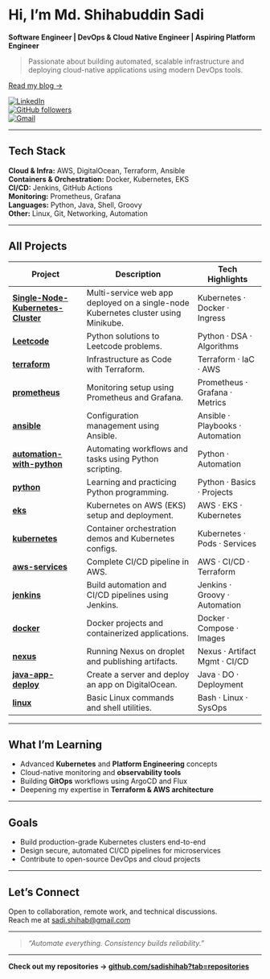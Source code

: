 # Hi, I’m Md. Shihabuddin Sadi  
**Software Engineer | DevOps & Cloud Native Engineer | Aspiring Platform Engineer**

> Passionate about building automated, scalable infrastructure and deploying cloud-native applications using modern DevOps tools.

[Read my blog →](/blog/)

[![LinkedIn](https://img.shields.io/badge/LinkedIn-Connect-blue?logo=linkedin&style=flat-square)](https://www.linkedin.com/in/md-shihabuddin-sadi/)  
[![GitHub followers](https://img.shields.io/github/followers/sadishihab?label=Follow&style=social)](https://github.com/sadishihab)  
[![Gmail](https://img.shields.io/badge/Email-Me-red?logo=gmail&style=flat-square)](mailto:sadi.shihab@gmail.com)

---

## Tech Stack

**Cloud & Infra:** AWS, DigitalOcean, Terraform, Ansible  
**Containers & Orchestration:** Docker, Kubernetes, EKS  
**CI/CD:** Jenkins, GitHub Actions  
**Monitoring:** Prometheus, Grafana  
**Languages:** Python, Java, Shell, Groovy  
**Other:** Linux, Git, Networking, Automation  

---

## All Projects

| Project                                                                                            | Description                                                                        | Tech Highlights                  |
| -------------------------------------------------------------------------------------------------- | ---------------------------------------------------------------------------------- | -------------------------------- |
| [**Single-Node-Kubernetes-Cluster**](https://github.com/sadishihab/Single-Node-Kubernetes-Cluster) | Multi-service web app deployed on a single-node Kubernetes cluster using Minikube. | Kubernetes · Docker · Ingress    |
| [**Leetcode**](https://github.com/sadishihab/Leetcode)                                             | Python solutions to Leetcode problems.                                             | Python · DSA · Algorithms        |
| [**terraform**](https://github.com/sadishihab/terraform)                                           | Infrastructure as Code with Terraform.                                             | Terraform · IaC · AWS            |
| [**prometheus**](https://github.com/sadishihab/prometheus)                                         | Monitoring setup using Prometheus and Grafana.                                     | Prometheus · Grafana · Metrics   |
| [**ansible**](https://github.com/sadishihab/ansible)                                               | Configuration management using Ansible.                                            | Ansible · Playbooks · Automation |
| [**automation-with-python**](https://github.com/sadishihab/automation-with-python)                 | Automating workflows and tasks using Python scripting.                             | Python · Automation              |
| [**python**](https://github.com/sadishihab/python)                                                 | Learning and practicing Python programming.                                        | Python · Basics · Projects       |
| [**eks**](https://github.com/sadishihab/eks)                                                       | Kubernetes on AWS (EKS) setup and deployment.                                      | AWS · EKS · Kubernetes           |
| [**kubernetes**](https://github.com/sadishihab/kubernetes)                                         | Container orchestration demos and Kubernetes configs.                              | Kubernetes · Pods · Services     |
| [**aws-services**](https://github.com/sadishihab/aws-services)                                     | Complete CI/CD pipeline in AWS.                                                    | AWS · CI/CD · Terraform          |
| [**jenkins**](https://github.com/sadishihab/jenkins)                                               | Build automation and CI/CD pipelines using Jenkins.                                | Jenkins · Groovy · Automation    |
| [**docker**](https://github.com/sadishihab/docker)                                                 | Docker projects and containerized applications.                                    | Docker · Compose · Images        |
| [**nexus**](https://github.com/sadishihab/nexus)                                                   | Running Nexus on droplet and publishing artifacts.                                 | Nexus · Artifact Mgmt · CI/CD    |
| [**java-app-deploy**](https://github.com/sadishihab/java-app-deploy)                               | Create a server and deploy an app on DigitalOcean.                                 | Java · DO · Deployment           |
| [**linux**](https://github.com/sadishihab/linux)                                                   | Basic Linux commands and shell utilities.                                          | Bash · Linux · SysOps            |

---

## What I’m Learning
- Advanced **Kubernetes** and **Platform Engineering** concepts  
- Cloud-native monitoring and **observability tools**  
- Building **GitOps** workflows using ArgoCD and Flux  
- Deepening my expertise in **Terraform & AWS architecture**

---

## Goals
- Build production-grade Kubernetes clusters end-to-end  
- Design secure, automated CI/CD pipelines for microservices  
- Contribute to open-source DevOps and cloud projects  

---

## Let’s Connect
Open to collaboration, remote work, and technical discussions.  
Reach me at [sadi.shihab@gmail.com](mailto:sadi.shihab@gmail.com)

---

> *“Automate everything. Consistency builds reliability.”*

---

**Check out my repositories → [github.com/sadishihab?tab=repositories](https://github.com/sadishihab?tab=repositories)**  
